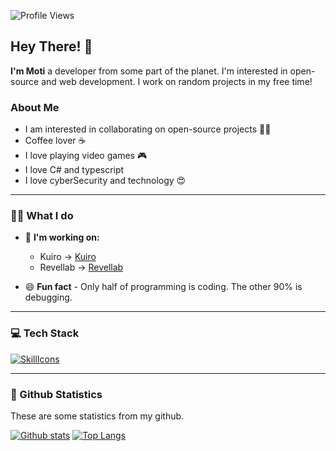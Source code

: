 ![Profile Views](https://komarev.com/ghpvc/?username=motidev&color=7C3138&style=flat-square) 

## Hey There! 👋
**I'm Moti** a developer from some part of the planet. I'm interested in open-source and web development. I work on random projects in my free time!

### About Me

- I am interested in collaborating on open-source projects 👨‍💻
- Coffee lover ☕️
- I love playing video games 🎮
- I love C# and typescript
- I love cyberSecurity and technology 😍

---

### 👨‍💻 What I do
  * 💼 **I'm working on:**
    * Kuiro -> [Kuiro](https://github.com/kuiroo)
    * Revellab -> [Revellab](https://github.com/revellab)
      
 * 😄 **Fun fact** - Only half of programming is coding. The other 90% is debugging.
  
---

### 💻 Tech Stack
[![SkillIcons](https://skillicons.dev/icons?i=js,ts,lua,html,css,php,java,net,nodejs,react,next,tailwind,bootstrap,mysql,mongodb)](https://motidev.com)<br/>

---

### 🧾 Github Statistics
These are some statistics from my github.

<a href="#">![Github stats](https://github-readme-stats.vercel.app/api?username=motidev&theme=transparent&count_private=true&hide_border=true&bg_color=1c1c1c&text_color=ffffff&title_color=c3002f&icon_color=c3002f&line_height=20)</a>
<a href="#">![Top Langs](https://github-readme-stats.vercel.app/api/top-langs/?username=motidev&layout=compact&theme=transparent&count_private=true&bg_color=1c1c1c&text_color=ffffff&title_color=c3002f&icon_color=c3002f&hide_border=true)</a>
